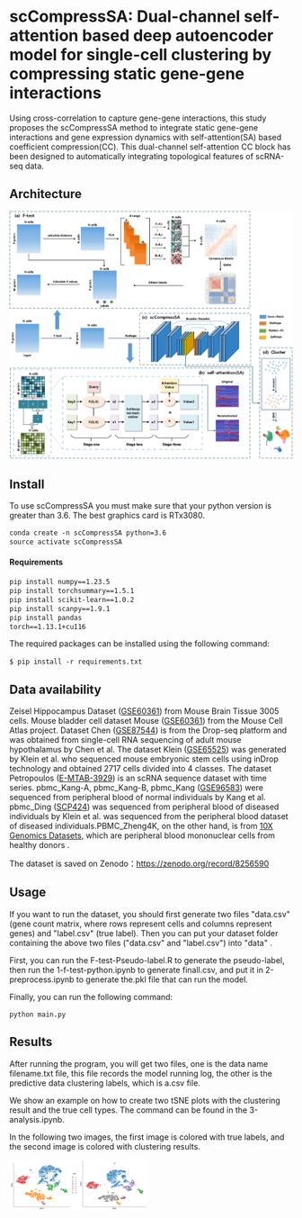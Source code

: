 # **scCompressSA: Dual-channel self-attention based deep autoencoder model for single-cell clustering by compressing static gene-gene interactions**

Using cross-correlation to capture gene-gene interactions, this study proposes the scCompressSA method to integrate static gene-gene interactions and gene expression dynamics with self-attention(SA) based coefficient compression(CC). This dual-channel self-attention CC block has been designed to automatically integrating topological features of scRNA-seq data.

## Architecture

![Architecture](./figures/framework.JPG)

## Install

To use scCompressSA you must make sure that your python version is greater than 3.6. The best graphics card is RTx3080.

```
conda create -n scCompressSA python=3.6
source activate scCompressSA
```

#### Requirements

```
pip install numpy==1.23.5
pip install torchsummary==1.5.1
pip install scikit-learn==1.0.2
pip install scanpy==1.9.1
pip install pandas
torch==1.13.1+cu116
```

The required packages can be installed using the following
command:

``$ pip install -r requirements.txt``

## Data availability

Zeisel Hippocampus Dataset ([GSE60361](https://www.ncbi.nlm.nih.gov/geo/query/acc.cgi?acc=GSE60361)) from Mouse Brain Tissue 3005 cells. Mouse bladder cell dataset Mouse ([GSE60361](https://www.ncbi.nlm.nih.gov/geo/query/acc.cgi?acc=GSE60361)) from the Mouse Cell Atlas project. Dataset Chen ([GSE87544](https://www.ncbi.nlm.nih.gov/geo/query/acc.cgi?acc=GSE87544)) is from the Drop-seq platform and was obtained from single-cell RNA sequencing of adult mouse hypothalamus by Chen et al. The dataset Klein ([GSE65525](https://www.ncbi.nlm.nih.gov/geo/query/acc.cgi?acc=GSE65525)) was generated by Klein et al. who sequenced mouse embryonic stem cells using inDrop technology and obtained 2717 cells divided into 4 classes. The dataset Petropoulos ([E-MTAB-3929](https://www.ebi.ac.uk/biostudies/arrayexpress/studies/E-MTAB-3929)) is an scRNA sequence dataset with time series. pbmc_Kang-A, pbmc_Kang-B, pbmc_Kang ([GSE96583](https://www.ncbi.nlm.nih.gov/geo/query/acc.cgi?acc=GSE96583)) were sequenced from peripheral blood of normal individuals by Kang et al. pbmc_Ding ([SCP424](https://singlecell.broadinstitute.org/single_cell/study/SCP424/single-cell-comparison-pbmc-data)) was sequenced from peripheral blood of diseased individuals by Klein et al. was sequenced from the peripheral blood dataset of diseased individuals.PBMC_Zheng4K, on the other hand, is from [10X Genomics Datasets](https://support.10xgenomics.com/single-cell-gene-expression/datasets/2.1.0/pbmc4k), which are peripheral blood mononuclear cells from healthy donors .

The dataset is saved on Zenodo：https://zenodo.org/record/8256590

## Usage

If you want to run the dataset, you should first generate two files "data.csv" (gene count matrix, where rows represent cells and columns represent genes) and "label.csv" (true label). Then you can put your dataset folder containing the above two files ("data.csv" and "label.csv") into "data" .

First, you can run the F-test-Pseudo-label.R to generate the pseudo-label, then run the 1-f-test-python.ipynb to generate finall.csv, and put it in 2-preprocess.ipynb to generate the.pkl file that can run the model.

Finally, you can run the following command:

```
python main.py
```

## Results

After running the program, you will get two files, one is the data name filename.txt file, this file records the model running log, the other is the predictive data clustering labels, which is a.csv file.

We show an example on how to create two tSNE plots with the clustering result and the true cell types.  The command can be found in the 3-analysis.ipynb.

In the following two images, the first image is colored with true labels, and the second image is colored with clustering results.

<img src="./figures/Fig3-GroundTruth-PBMC-Zheng4k.png" alt="Fig3-GroundTruth-PBMC-Zheng4k" style="zoom:12%;" /><img src="./figures/Fig3-Ftest-cluster-PBMC-Zheng4k.png" alt="Fig3-Ftest-cluster-PBMC-Zheng4k" style="zoom:12%;" />





























